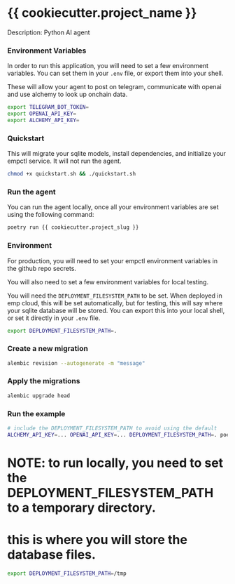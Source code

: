 # {{ cookiecutter.project_name }}

Description: Python AI agent

### Environment Variables

In order to run this application, you will need to set a few environment variables.  You can set them in your `.env` file, or export them into your shell.

These will allow your agent to post on telegram, communicate with openai and use alchemy to look up onchain data.

```bash
export TELEGRAM_BOT_TOKEN=
export OPENAI_API_KEY=
export ALCHEMY_API_KEY=
```


### Quickstart 

This will migrate your sqlite models, install dependencies, and initialize your empctl service.  It will not run the agent.

```bash
chmod +x quickstart.sh && ./quickstart.sh
```

### Run the agent

You can run the agent locally, once all your environment variables are set using the following command:

```bash
poetry run {{ cookiecutter.project_slug }}
```

### Environment

For production, you will need to set your empctl environment variables in the github repo secrets.

You will also need to set a few environment variables for local testing.

You will need the `DEPLOYMENT_FILESYSTEM_PATH` to be set.  When deployed in emp cloud, this will be set automatically, but for testing, this will say where your sqlite database will be stored.  You can export this into your local shell, or set it directly in your `.env` file.

```bash
export DEPLOYMENT_FILESYSTEM_PATH=.
```

### Create a new migration
```bash
alembic revision --autogenerate -m "message"
```

### Apply the migrations
```bash
alembic upgrade head
```

### Run the example
```bash
# include the DEPLOYMENT_FILESYSTEM_PATH to avoid using the default
ALCHEMY_API_KEY=... OPENAI_API_KEY=... DEPLOYMENT_FILESYSTEM_PATH=. poetry run {{ cookiecutter.project_slug }}
```

# NOTE: to run locally, you need to set the DEPLOYMENT_FILESYSTEM_PATH to a temporary directory.
#       this is where you will store the database files.
```bash
export DEPLOYMENT_FILESYSTEM_PATH=/tmp
```
